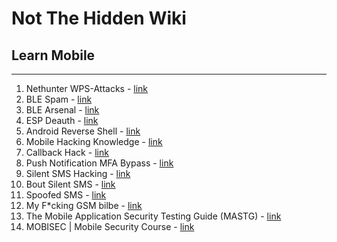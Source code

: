 # Not The Hidden Wiki

## Learn Mobile
-----

1. Nethunter WPS-Attacks - [link](https://www.mobile-hacker.com/2023/10/31/nethunter-hacker-x-wps-attacks/)
2. BLE Spam - [link](https://www.mobile-hacker.com/2023/11/08/android-kitchen-sink-send-ble-spam-to-ios-android-and-windows-at-once-using-android-app/)
3. BLE Arsenal - [link](https://www.mobile-hacker.com/2023/11/28/nethunter-hacker-xi-bluetooth-arsenal/)
4. ESP Deauth - [link](https://www.mobile-hacker.com/2023/10/12/detect-wi-fi-deauthentication-attack-using-esp8266-and-receive-notification-on-smartphone/)
5. Android Reverse Shell - [link](https://www.mobile-hacker.com/2023/09/27/get-persistent-reverse-shell-from-android-app-without-visible-permissions-to-make-device-unusable/)
6. Mobile Hacking Knowledge - [link](https://www.hackers-arise.com/mobile-hacking)
7. Callback Hack - [link](https://www.avast.com/c-can-someone-hack-your-phone-by-calling-you)
8. Push Notification MFA Bypass - [link](https://www.acaglobal.com/insights/when-push-comes-breach-hackers-use-push-notifications-bypass-mfa)
9. Silent SMS Hacking - [link](https://www.securitynewspaper.com/2023/06/20/how-to-hack-track-anybodys-phone-location-via-silent-sms-messages/)
10. Bout Silent SMS - [link](https://xdaforums.com/t/new-version-hushsms-a-silent-sms-tool-new-version-v0-6beta.338960/page-2)
11. Spoofed SMS - [link](https://null-byte.wonderhowto.com/how-to/hacks-mr-robot-send-spoofed-sms-text-message-0163331/)
12. My F*cking GSM bilbe - [link](https://www.mdsec.co.uk/wp-content/uploads/2019/11/44con-greedyBTS.pdf)
13. The Mobile Application Security Testing Guide (MASTG) - [link](https://github.com/OWASP/owasp-mastg)
14. MOBISEC | Mobile Security Course - [link](https://mobisec.reyammer.io/slides)